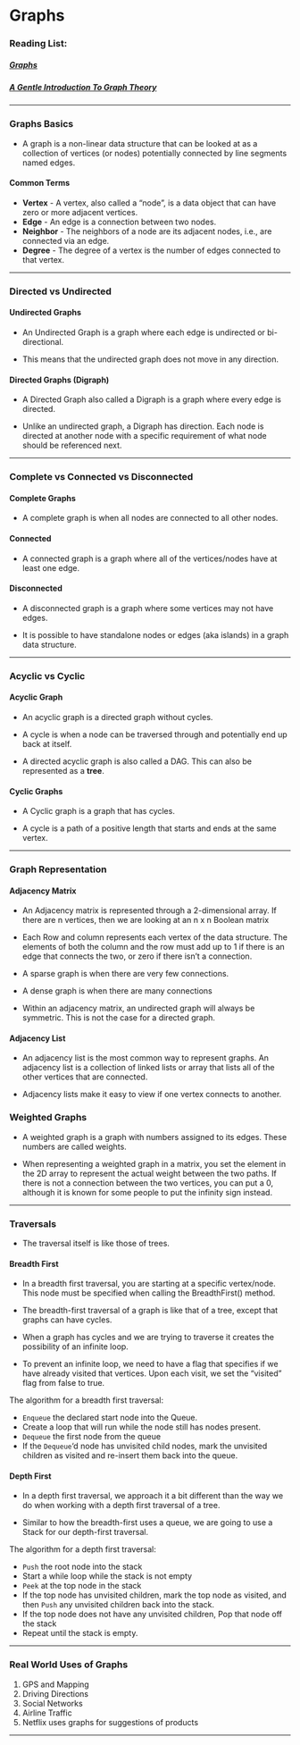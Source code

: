 # Graphs

### Reading List:

##### [Graphs](https://codefellows.github.io/common_curriculum/data_structures_and_algorithms/Code_401/class-35/resources/graphs.html)
##### [A Gentle Introduction To Graph Theory](https://medium.com/basecs/a-gentle-introduction-to-graph-theory-77969829ead8)

---

### Graphs Basics

* A graph is a non-linear data structure that can be looked at as a collection of vertices (or nodes) potentially connected by line segments named edges.

#### Common Terms

* **Vertex** - A vertex, also called a “node”, is a data object that can have zero or more adjacent vertices.
* **Edge** - An edge is a connection between two nodes.
* **Neighbor** - The neighbors of a node are its adjacent nodes, i.e., are connected via an edge.
* **Degree** - The degree of a vertex is the number of edges connected to that vertex.

---

### Directed vs Undirected

#### Undirected Graphs

* An Undirected Graph is a graph where each edge is undirected or bi-directional. 

* This means that the undirected graph does not move in any direction.

#### Directed Graphs (Digraph)

* A Directed Graph also called a Digraph is a graph where every edge is directed.

* Unlike an undirected graph, a Digraph has direction. Each node is directed at another node with a specific requirement of what node should be referenced next.

---

### Complete vs Connected vs Disconnected

#### Complete Graphs

* A complete graph is when all nodes are connected to all other nodes.

#### Connected

* A connected graph is a graph where all of the vertices/nodes have at least one edge.

#### Disconnected

* A disconnected graph is a graph where some vertices may not have edges.

* It is possible to have standalone nodes or edges (aka islands) in a graph data structure.

---

### Acyclic vs Cyclic

#### Acyclic Graph

* An acyclic graph is a directed graph without cycles.

* A cycle is when a node can be traversed through and potentially end up back at itself.

* A directed acyclic graph is also called a DAG. This can also be represented as a **tree**.

#### Cyclic Graphs

* A Cyclic graph is a graph that has cycles.

* A cycle is a path of a positive length that starts and ends at the same vertex.

---

### Graph Representation

#### Adjacency Matrix

* An Adjacency matrix is represented through a 2-dimensional array. If there are n vertices, then we are looking at an n x n Boolean matrix

* Each Row and column represents each vertex of the data structure. The elements of both the column and the row must add up to 1 if there is an edge that connects the two, or zero if there isn’t a connection.

* A sparse graph is when there are very few connections. 

* A dense graph is when there are many connections

* Within an adjacency matrix, an undirected graph will always be symmetric. This is not the case for a directed graph.

#### Adjacency List

* An adjacency list is the most common way to represent graphs. An adjacency list is a collection of linked lists or array that lists all of the other vertices that are connected.

* Adjacency lists make it easy to view if one vertex connects to another.

### Weighted Graphs

* A weighted graph is a graph with numbers assigned to its edges. These numbers are called weights.

* When representing a weighted graph in a matrix, you set the element in the 2D array to represent the actual weight between the two paths. If there is not a connection between the two vertices, you can put a 0, although it is known for some people to put the infinity sign instead.

---

### Traversals

* The traversal itself is like those of trees. 

#### Breadth First

* In a breadth first traversal, you are starting at a specific vertex/node. This node must be specified when calling the BreadthFirst() method.

* The breadth-first traversal of a graph is like that of a tree, except that graphs can have cycles. 

* When a graph has cycles and we are trying to traverse it creates the possibility of an infinite loop.

* To prevent an infinite loop, we need to have a flag that specifies if we have already visited that vertices. Upon each visit, we set the “visited” flag from false to true.

The algorithm for a breadth first traversal:

* `Enqueue` the declared start node into the Queue.
* Create a loop that will run while the node still has nodes present.
* `Dequeue` the first node from the queue
* If the `Dequeue`‘d node has unvisited child nodes, mark the unvisited children as visited and re-insert them back into the queue.

#### Depth First

* In a depth first traversal, we approach it a bit different than the way we do when working with a depth first traversal of a tree. 

* Similar to how the breadth-first uses a queue, we are going to use a Stack for our depth-first traversal.

The algorithm for a depth first traversal:

* `Push` the root node into the stack
* Start a while loop while the stack is not empty
* `Peek` at the top node in the stack
* If the top node has unvisited children, mark the top node as visited, and then `Push` any unvisited children back into the stack.
* If the top node does not have any unvisited children, Pop that node off the stack
* Repeat until the stack is empty.

---

### Real World Uses of Graphs

1. GPS and Mapping
2. Driving Directions
3. Social Networks
4. Airline Traffic
5. Netflix uses graphs for suggestions of products

---
